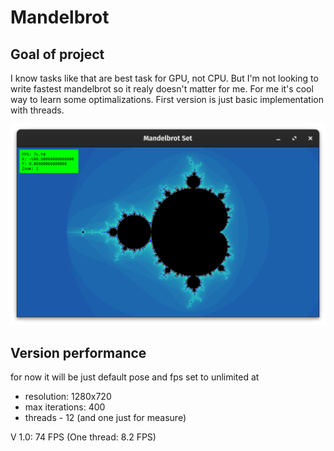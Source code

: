 # Mandelbrot

## Goal of project

I know tasks like that are best task for GPU, not CPU.
But I'm not looking to write fastest mandelbrot so it realy doesn't matter for me.
For me it's cool way to learn some optimalizations. First version is just basic implementation with threads. 

![Mandelbrot](https://github.com/AdamPudil/Mandelbrot/blob/main/img/default_view.png)

## Version performance

for now it will be just default pose and fps set to unlimited at 
- resolution: 1280x720
- max iterations: 400
- threads - 12 (and one just for measure)

V 1.0: 74 FPS (One thread: 8.2 FPS)